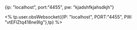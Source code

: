 {ip: "localhost", port:"4455", pw: "kjadshfkjahsdkjh"}

<% 
tp.user.obsWebsocket({IP: "localhost", PORT:"4455", PW: "vtEFlZtq418ne9Ig"},tp)
%>